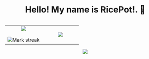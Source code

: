 <!-- Intruduction -->
<div id="user-content-toc">
    <ul align="center">
        <summary><h1 style="display: inline-block">Hello! My name is RicePot!. 👋</h1></summary>
    </ul>
</div>

<!-- Top lang -->
<p align="center">
<table align="center">
    <tr>
        <td width="50%" align="center">
            <img  align="center" src="https://github-readme-stats.vercel.app/api?username=TheRicePot&theme=dark&show_icons=true&count_private=true" />
            <br></br>
            <img title="🔥 Get streak stats for your profile at git.io/streak-stats" alt="Mark streak" src="https://github-readme-streak-stats.herokuapp.com/?user=TheRicePot&theme=dark&hide_border=false" /> 
        </td>
        <td width="50%" align="center">
            <img align="center" src="https://github-readme-stats.anuraghazra1.vercel.app/api/top-langs/?username=TheRicePot&theme=dark&hide_border=false&no-bg=true&no-frame=true&langs_count=10"/>
        </td>
    </tr>
</table>



<!-- Views -->
<div id="user-views">
    <ul align="center" href="https://visitcount.itsvg.in">
        <img src="https://visitcount.itsvg.in/api?id=TheRicePot&label=Profile%20Views&color=12&icon=5&pretty=false" />
    </ul>
</div>
